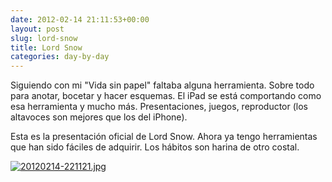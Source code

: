 ```yaml
---
date: 2012-02-14 21:11:53+00:00
layout: post
slug: lord-snow
title: Lord Snow
categories: day-by-day
---
```


Siguiendo con mi "Vida sin papel" faltaba alguna herramienta. Sobre todo para anotar, bocetar y hacer esquemas. El iPad se está comportando como esa herramienta y mucho más. Presentaciones, juegos, reproductor (los altavoces son mejores que los del iPhone).

Esta es la presentación oficial de Lord Snow. Ahora ya tengo herramientas que han sido fáciles de adquirir. Los hábitos son harina de otro costal.

[![20120214-221121.jpg](http://blog.migueljulian.com/wp-content/uploads/20120214-221121.jpg)](http://blog.migueljulian.com/wp-content/uploads/20120214-221121.jpg)
